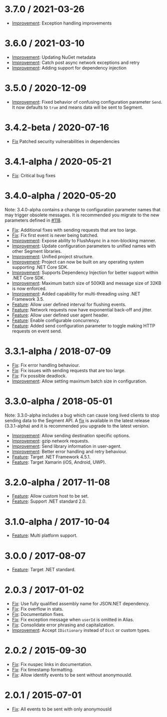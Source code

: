 3.7.0 / 2021-03-26
==================
* [Improvement](https://github.com/segmentio/Analytics.NET/pull/162): Exception handling improvements 

3.6.0 / 2021-03-10
==================
 * [Improvement](https://github.com/segmentio/Analytics.NET/pull/159): Updating NuGet metadata 
 * [Improvement](https://github.com/segmentio/Analytics.NET/pull/158): Catch post async network exceptions and retry 
 * [Improvement](https://github.com/segmentio/Analytics.NET/pull/155): Adding support for dependency injection

3.5.0 / 2020-12-09
==================
 * [Improvement](https://github.com/segmentio/Analytics.NET/pull/151): Fixed behavior of confusing configuration parameter `Send`. It now defaults to `true` and means data will be sent to Segment.

3.4.2-beta / 2020-07-16
=======================
 * [Fix](https://github.com/segmentio/Analytics.NET/pull/143) Patched security vulnerabilities in dependencies

3.4.1-alpha / 2020-05-21
========================
  * [Fix](https://github.com/segmentio/Analytics.NET/pull/136): Critical bug fixes

3.4.0-alpha / 2020-05-20
========================

Note: 3.4.0-alpha contains a change to configuration parameter names that may trigger obsolete messages. It is recommended you migrate to the new parameters defined in [#118](https://github.com/segmentio/Analytics.NET/pull/118).

  * [Fix](https://github.com/segmentio/Analytics.NET/pull/103): Additional fixes with sending requests that are too large.
  * [Fix](https://github.com/segmentio/Analytics.NET/pull/109): Fix first event is never being batched.
  * [Improvement](https://github.com/segmentio/Analytics.NET/pull/116): Expose ability to FlushAsync in a non-blocking manner.
  * [Improvement](https://github.com/segmentio/Analytics.NET/pull/118): Update configuration parameters to unified names with other Segment libraries.
  * [Improvement](https://github.com/segmentio/Analytics.NET/pull/126): Unified project structure.
  * [Improvement](https://github.com/segmentio/Analytics.NET/pull/132): Project can now be built on any operating system supporting .NET Core SDK.
  * [Improvement](https://github.com/segmentio/Analytics.NET/pull/130): Supports Dependency Injection for better support within .NET Core SDK.
  * [Improvement](https://github.com/segmentio/Analytics.NET/pull/120): Maximum batch size of 500KB and message size of 32KB is now enforced.
  * [Improvement](https://github.com/segmentio/Analytics.NET/pull/119): Added capability for multi-threading using .NET Framework 3.5.
  * [Feature](https://github.com/segmentio/Analytics.NET/pull/109): Allow user defined interval for flushing events.
  * [Feature](https://github.com/segmentio/Analytics.NET/pull/115): Network requests now have exponential back-off and jitter.
  * [Feature](https://github.com/segmentio/Analytics.NET/pull/118): Allow user defined user agent header.
  * [Feature](https://github.com/segmentio/Analytics.NET/pull/117): Enable configurable concurrency.
  * [Feature](https://github.com/segmentio/Analytics.NET/pull/134): Added send configuration parameter to toggle making HTTP requests on event send.

3.3.1-alpha / 2018-07-09
========================

  * [Fix](https://github.com/segmentio/Analytics.NET/commit/e4e28dbffca4f5407eff7595a284457a2d3fab4f): Fix error handling behaviour.
  * [Fix](https://github.com/segmentio/Analytics.NET/pull/83): Fix issues with sending requests that are too large.
  * [Fix](https://github.com/segmentio/Analytics.NET/pull/85): Fix possible deadlock.
  * [Improvement](https://github.com/segmentio/Analytics.NET/pull/86): Allow setting maximum batch size in configuration.

3.3.0-alpha / 2018-05-01
========================

Note: 3.3.0-alpha includes a bug which can cause long lived clients to stop sending data to the Segment API. A [fix](https://github.com/segmentio/Analytics.NET/pull/83) is available in the latest release (3.3.1-alpha) and it is recommended you upgrade to the latest version.

  * [Improvement](https://github.com/segmentio/Analytics.NET/pull/80): Allow sending destination specific options.
  * [Improvement](https://github.com/segmentio/Analytics.NET/pull/75): gzip network requests.
  * [Improvement](https://github.com/segmentio/Analytics.NET/pull/74): Send library information in user-agent.
  * [Improvement](https://github.com/segmentio/Analytics.NET/pull/73): Better error handling and retry behaviour.
  * [Feature](https://github.com/segmentio/Analytics.NET/pull/67): Target .NET Framework 4.5.1.
  * [Feature](https://github.com/segmentio/Analytics.NET/pull/69): Target Xamarin (iOS, Android, UWP).

3.2.0-alpha / 2017-11-08
========================

  * [Feature](https://github.com/segmentio/Analytics.NET/pull/64): Allow custom host to be set.
  * [Feature](https://github.com/segmentio/Analytics.NET/pull/66): Support .NET standard 2.0.

3.1.0-alpha / 2017-10-04
========================

  * [Feature](https://github.com/segmentio/Analytics.NET/pull/55): Multi platform support.

3.0.0 / 2017-08-07
==================

  * [Feature](https://github.com/segmentio/Analytics.NET/pull/51): Target .NET standard.

2.0.3 / 2017-01-02
==================

  * [Fix](https://github.com/segmentio/Analytics.NET/pull/34): Use fully qualified assembly name for JSON.NET dependency.
  * [Fix](https://github.com/segmentio/Analytics.NET/pull/48): Fix overflow in stats.
  * [Fix](https://github.com/segmentio/Analytics.NET/pull/35): Documentation fixes.
  * [Fix](https://github.com/segmentio/Analytics.NET/pull/33): Fix exception message when `userId` is omitted in Alias.
  * [Fix](https://github.com/segmentio/Analytics.NET/pull/43): Consolidate error phrasing and capitalization.
  * [Improvement](https://github.com/segmentio/Analytics.NET/pull/47): Accept `IDictionary` instead of `Dict` or custom types.

2.0.2 / 2015-09-30
==================

  * [Fix](https://github.com/segmentio/Analytics.NET/pull/27): Fix nuspec links in documentation.
  * [Fix](https://github.com/segmentio/Analytics.NET/pull/30): Fix timestamp formatting.
  * [Fix](https://github.com/segmentio/Analytics.NET/pull/26): Allow identify events to be sent without anonymousId.

2.0.1 / 2015-07-01
==================

  * [Fix](https://github.com/segmentio/Analytics.NET/pull/23): All events to be sent with only anonymousId
